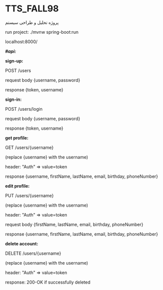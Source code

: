 # TTS_FALL98

پروژه تحلیل و طراحی سیستم



run project: 
./mvnw spring-boot:run

localhost:8000/

**_#api:_**

**sign-up:**

POST
/users

request body {username, password}

response {token, username}


**sign-in:**

POST
/users/login

request body {username, password}

response {token, username}


**get profile:**

GET
/users/{username}

(replace {username} with the username)

header: "Auth" => value=token

response {username, firstName, lastName, email, birthday, phoneNumber}

**edit profile:**

PUT
/users/{username}

(replace {username} with the username)

header: "Auth" => value=token

request body {firstName, lastName, email, birthday, phoneNumber}

response {username, firstName, lastName, email, birthday, phoneNumber}

**delete account:**

DELETE
/users/{username}

(replace {username} with the username)

header: "Auth" => value=token

response: 200-OK if successfully deleted

